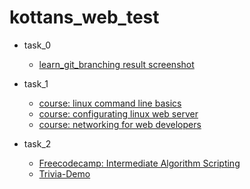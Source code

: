 # kottans_web_test
- task_0
	* [learn_git_branching result screenshot](https://raw.githubusercontent.com/dellachaise/kottans_web_test/master/task_0/learngitbranching_main.png)

- task_1
	* [course: linux command line basics](https://raw.githubusercontent.com/dellachaise/kottans_web_test/master/task_1/linux_command_line_basics.png)
	* [course: configurating linux web server](https://raw.githubusercontent.com/dellachaise/kottans_web_test/master/task_1/configurating_Linux_Web_Server.png)
	* [course: networking for web developers](https://raw.githubusercontent.com/dellachaise/kottans_web_test/master/task_1/networking_for_web_dev.png)

- task_2
	* [Freecodecamp: Intermediate Algorithm Scripting](https://www.freecodecamp.com/dellachaise)
	* [Trivia-Demo]()
